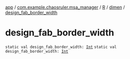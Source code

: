 [app](../../../index.md) / [com.example.chaosruler.msa_manager](../../index.md) / [R](../index.md) / [dimen](index.md) / [design_fab_border_width](.)

# design_fab_border_width

`static val design_fab_border_width: `[`Int`](https://kotlinlang.org/api/latest/jvm/stdlib/kotlin/-int/index.html)
`static val design_fab_border_width: `[`Int`](https://kotlinlang.org/api/latest/jvm/stdlib/kotlin/-int/index.html)